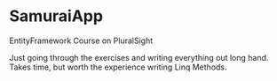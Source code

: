 # SamuraiApp
EntityFramework Course on PluralSight

Just going through the exercises and writing everything out long hand.   Takes time, but worth the experience writing Linq Methods.
